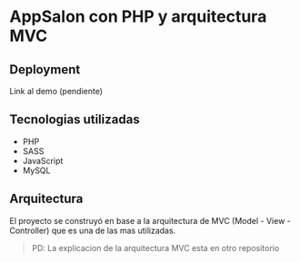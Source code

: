 # AppSalon con PHP y arquitectura MVC
## Deployment
Link al demo (pendiente)
## Tecnologias utilizadas
- PHP
- SASS
- JavaScript
- MySQL
## Arquitectura
El proyecto se construyó en base a la arquitectura de MVC (Model - View - Controller) que es una de las mas utilizadas.
>PD: La explicacion de la arquitectura MVC esta en otro repositorio
